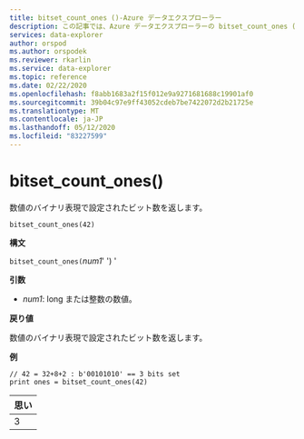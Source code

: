 ```yaml
---
title: bitset_count_ones ()-Azure データエクスプローラー
description: この記事では、Azure データエクスプローラーの bitset_count_ones () について説明します。
services: data-explorer
author: orspod
ms.author: orspodek
ms.reviewer: rkarlin
ms.service: data-explorer
ms.topic: reference
ms.date: 02/22/2020
ms.openlocfilehash: f8abb1683a2f15f012e9a9271681688c19901af0
ms.sourcegitcommit: 39b04c97e9ff43052cdeb7be7422072d2b21725e
ms.translationtype: MT
ms.contentlocale: ja-JP
ms.lasthandoff: 05/12/2020
ms.locfileid: "83227599"
---
```

# <a name="bitset_count_ones"></a>bitset_count_ones()

数値のバイナリ表現で設定されたビット数を返します。

```kusto
bitset_count_ones(42)
```

**構文**

`bitset_count_ones(`*num1*' ') '

**引数**

* *num1*: long または整数の数値。

**戻り値**

数値のバイナリ表現で設定されたビット数を返します。

**例**

<!-- csl: https://help.kusto.windows.net/Samples -->
```kusto
// 42 = 32+8+2 : b'00101010' == 3 bits set
print ones = bitset_count_ones(42) 
```

|思い|
|---|
|3|

